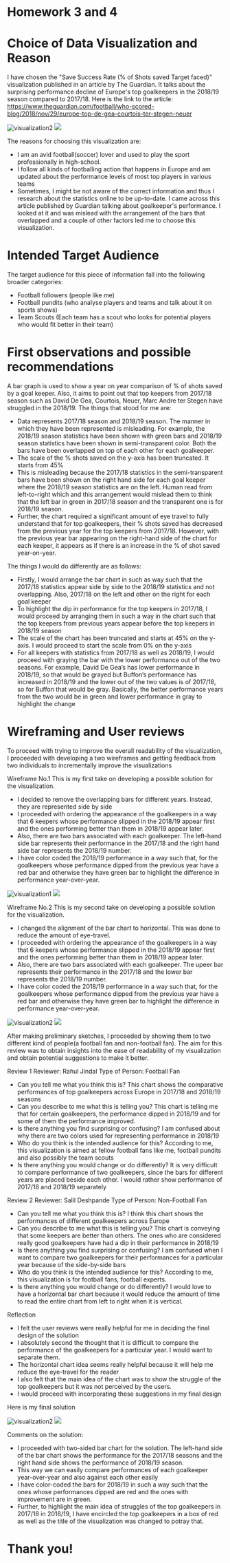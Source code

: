 # Homework 3 and 4

# Choice of Data Visualization and Reason
I have chosen the "Save Success Rate (% of Shots saved Target faced)" visualization published in an article by The Guardian.
It talks about the surprising performance decline of Europe's top goalkeepers in the 2018/19 season compared to 2017/18. 
Here is the link to the article: https://www.theguardian.com/football/who-scored-blog/2018/nov/29/europe-top-de-gea-courtois-ter-stegen-neuer

![visualization2](https://raw.githubusercontent.com/mkgada/TellingStoriesWithData/master/HW4_4.PNG)
<img src='https://github.com/mkgada/TellingStoriesWithData/blob/master/HW4_4.PNG'/>

The reasons for choosing this visualization are:
- I am an avid football(soccer) lover and used to play the sport professionally in high-school.
- I follow all kinds of footballing action that happens in Europe and am updated about the performance levels of most top players in various teams
- Sometimes, I might be not aware of the correct information and thus I research about the statistics online to be up-to-date. I came across this article published by Guardian talking about goalkeeper's performance. I looked at it and was mislead with the arrangement of the bars that overlapped and a couple of other factors led me to choose this visualization.

# Intended Target Audience
The target audience for this piece of information fall into the following broader categories:
- Football followers (people like me)
- Football pundits (who analyse players and teams and talk about it on sports shows)
- Team Scouts (Each team has a scout who looks for potential players who would fit better in their team)

# First observations and possible recommendations
A bar graph is used to show a year on year comparison of % of shots saved by a goal keeper. Also, it aims to point out that top keepers from 2017/18 season such as David De Gea, Courtois, Neuer, Marc Andre ter Stegen have struggled in the 2018/19.
The things that stood for me are:
-	Data represents 2017/18 season and 2018/19 season. The manner in which they have been represented is misleading. For example, the 2018/19 season statistics have been shown with green bars and 2018/19 season statistics have been shown in semi-transparent color. Both the bars have been overlapped on top of each other for each goalkeeper.
-	The scale of the % shots saved on the y-axis has been truncated. It starts from 45%
-	This is misleading because the 2017/18 statistics in the semi-transparent bars have been shown on the right hand side for each goal keeper where the 2018/19 season statistics are on the left. Human read from left-to-right which and this arrangement would mislead them to think that the left bar in green in 2017/18 season and the transparent one is for 2018/19 season.
-	Further, the chart required a significant amount of eye travel to fully understand that for top goalkeepers, their % shots saved has decreased from the previous year for the top keepers from 2017/18. However, with the previous year bar appearing on the right-hand side of the chart for each keeper, it appears as if there is an increase in the % of shot saved year-on-year.


The things I would do differently are as follows:
-	Firstly, I would arrange the bar chart in such as way such that the 2017/18 statistics appear side by side to the 2018/19 statistics and not overlapping. Also, 2017/18 on the left and other on the right for each goal keeper
-	To highlight the dip in performance for the top keepers in 2017/18, I would proceed by arranging them in such a way in the chart such that the top keepers from previous years appear before the top keepers in 2018/19 season
-	The scale of the chart has been truncated and starts at 45% on the y-axis. I would proceed to start the scale from 0% on the y-axis
-	For all keepers with statistics from 2017/18 as well as 2018/19, I would proceed with graying the bar with the lower performance out of the two seasons. For example, David De Gea’s has lower performance in 2018/19, so that would be grayed but Buffon’s performance has increased in 2018/19 and the lower out of the two values is of 2017/18, so for Buffon that would be gray. Basically, the better performance years from the two would be in green and lower performance in gray to highlight the change

# Wireframing and User reviews
To proceed with trying to improve the overall readability of the visualization, I proceeded with developing a two wireframes and getting feedback from two individuals to incrementally improve the visualizations

Wireframe No.1 
This is my first take on developing a possible solution for the visualization.
- I decided to remove the overlapping bars for different years. Instead, they are represented side by side
- I proceeded with ordering the appearance of the goalkeepers in a way that 6 keepers whose performance slipped in the 2018/19 appear first and the ones performing better than them in 2018/19 appear later.
- Also, there are two bars associated with each goalkeeper. The left-hand side bar represents their performance in the 2017/18 and the right hand side bar represents the 2018/19 number.
- I have color coded the 2018/19 performance in a way such that, for the goalkeepers whose performance dipped from the previous year have a red bar and otherwise they have green bar to highlight the difference in performance year-over-year.

![visualization1](https://raw.githubusercontent.com/mkgada/TellingStoriesWithData/master/HW4_11.jpg)
<img src='https://github.com/mkgada/TellingStoriesWithData/blob/master/HW4_11.jpg'/>


Wireframe No.2 
This is my second take on developing a possible solution for the visualization.
- I changed the alignment of the bar chart to horizontal. This was done to reduce the amount of eye-travel.
- I proceeded with ordering the appearance of the goalkeepers in a way that 6 keepers whose performance slipped in the 2018/19 appear first and the ones performing better than them in 2018/19 appear later.
- Also, there are two bars associated with each goalkeeper. The upeer bar represents their performance in the 2017/18 and the lower bar represents the 2018/19 number.
- I have color coded the 2018/19 performance in a way such that, for the goalkeepers whose performance dipped from the previous year have a red bar and otherwise they have green bar to highlight the difference in performance year-over-year.

![visualization2](https://raw.githubusercontent.com/mkgada/TellingStoriesWithData/master/HW4_22.jpg)
<img src='https://github.com/mkgada/TellingStoriesWithData/blob/master/HW4_22.jpg'/>


After making preliminary sketches, I proceeded by showing them to two different kind of people(a football fan and non-football fan). The aim for this review was to obtain insights into the ease of readability of my visualization and obtain potential suggestions to make it better.

Review 1
Reviewer: Rahul Jindal 
Type of Person: Football Fan
- Can you tell me what you think this is?
This chart shows the comparative performances of top goalkeepers across Europe in 2017/18 and 2018/19 seasons
- Can you describe to me what this is telling you?
This chart is telling me that for certain goalkeepers, the performance dipped in 2018/19 and for some of them the performance improved.
- Is there anything you find surprising or confusing?
I am confused about why there are two colors used for representing performance in 2018/19 
- Who do you think is the intended audience for this?
According to me, this visualization is aimed at fellow football fans like me, football pundits and also possibly the team scouts
- Is there anything you would change or do differently?
It is very difficult to compare performance of two goalkeepers, since the bars for different years are placed beside each other. I would rather show performance of 2017/18 and 2018/19 separately

Review 2
Reviewer: Salil Deshpande
Type of Person: Non-Football Fan
- Can you tell me what you think this is?
I think this chart shows the performances of different goalkeepers across Europe
- Can you describe to me what this is telling you?
This chart is conveying that some keepers are better than others. The ones who are considered really good goalkeepers have had a dip in their performance in 2018/19
- Is there anything you find surprising or confusing?
I am confused when I want to compare two goalkeepers for their performances for a particular year because of the side-by-side bars
- Who do you think is the intended audience for this?
According to me, this visualization is for football fans, football experts.
- Is there anything you would change or do differently?
I would love to have a horizontal bar chart because it would reduce the amount of time to read the entire chart from left to right when it is vertical. 

Reflection
- I felt the user reviews were really helpful for me in deciding the final design of the solution
- I absolutely second the thought that it is difficult to compare the performance of the goalkeepers for a particular year. I would want to separate them.
- The horizontal chart idea seems really helpful because it will help me reduce the eye-travel for the reader
- I also felt that the main idea of the chart was to show the struggle of the top goalkeepers but it was not perceived by the users.
- I would proceed with incorporating these suggestions in my final design

Here is my final solution

![visualization2](https://raw.githubusercontent.com/mkgada/TellingStoriesWithData/master/HW4_33.jpg)
<img src='https://github.com/mkgada/TellingStoriesWithData/blob/master/HW4_33.jpg'/>

Comments on the solution:
- I proceeded with two-sided bar chart for the solution. The left-hand side of the bar chart shows the performance for the 2017/18 seasons and the right hand side shows the performance of 2018/19 season.
- This way we can easily compare performances of each goalkeeper year-over-year and also against each other easily
- I have color-coded the bars for 2018/19 in such a way such that the ones whose performances dipped are red and the ones with improvement are in green.
- Further, to highlight the main idea of struggles of the top goalkeepers in 2017/18 in 2018/19, I have encircled the top goalkeepers in a box of red as well as the title of the visualization was changed to potray that.


# Thank you! 



